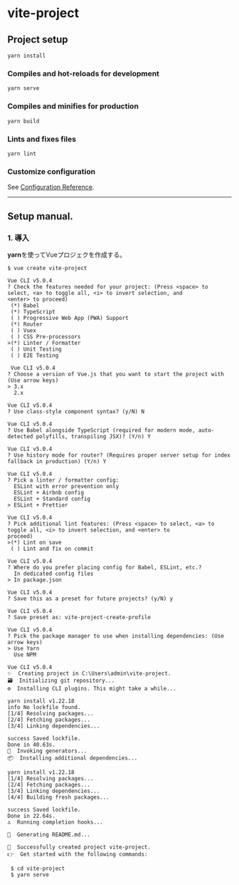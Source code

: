 # vite-project

## Project setup
```
yarn install
```

### Compiles and hot-reloads for development
```
yarn serve
```

### Compiles and minifies for production
```
yarn build
```

### Lints and fixes files
```
yarn lint
```

### Customize configuration
See [Configuration Reference](https://cli.vuejs.org/config/).


___


## Setup manual.

### 1. 導入

**yarn**を使ってVueプロジェクを作成する。

```
$ vue create vite-project
```


```
Vue CLI v5.0.4
? Check the features needed for your project: (Press <space> to select, <a> to toggle all, <i> to invert selection, and
<enter> to proceed)
 (*) Babel
 (*) TypeScript
 ( ) Progressive Web App (PWA) Support
 (*) Router
 ( ) Vuex
 ( ) CSS Pre-processors
>(*) Linter / Formatter
 ( ) Unit Testing
 ( ) E2E Testing
```
 
 
```
 Vue CLI v5.0.4
? Choose a version of Vue.js that you want to start the project with (Use arrow keys)
> 3.x
  2.x
```


```
Vue CLI v5.0.4
? Use class-style component syntax? (y/N) N
```


```
Vue CLI v5.0.4
? Use Babel alongside TypeScript (required for modern mode, auto-detected polyfills, transpiling JSX)? (Y/n) Y
```


```
Vue CLI v5.0.4
? Use history mode for router? (Requires proper server setup for index fallback in production) (Y/n) Y
```


```
Vue CLI v5.0.4
? Pick a linter / formatter config:
  ESLint with error prevention only
  ESLint + Airbnb config
  ESLint + Standard config
> ESLint + Prettier
```


```
Vue CLI v5.0.4
? Pick additional lint features: (Press <space> to select, <a> to toggle all, <i> to invert selection, and <enter> to
proceed)
>(*) Lint on save
 ( ) Lint and fix on commit
```


```
Vue CLI v5.0.4
? Where do you prefer placing config for Babel, ESLint, etc.?
  In dedicated config files
> In package.json
```


```
Vue CLI v5.0.4
? Save this as a preset for future projects? (y/N) y
```


```
Vue CLI v5.0.4
? Save preset as: vite-project-create-profile
```


```
Vue CLI v5.0.4
? Pick the package manager to use when installing dependencies: (Use arrow keys)
> Use Yarn
  Use NPM
```


```
Vue CLI v5.0.4
✨  Creating project in C:\Users\admin\vite-project.
🗃  Initializing git repository...
⚙️  Installing CLI plugins. This might take a while...

yarn install v1.22.18
info No lockfile found.
[1/4] Resolving packages...
[2/4] Fetching packages...
[3/4] Linking dependencies...

success Saved lockfile.
Done in 40.63s.
🚀  Invoking generators...
📦  Installing additional dependencies...

yarn install v1.22.18
[1/4] Resolving packages...
[2/4] Fetching packages...
[3/4] Linking dependencies...
[4/4] Building fresh packages...

success Saved lockfile.
Done in 22.64s.
⚓  Running completion hooks...

📄  Generating README.md...

🎉  Successfully created project vite-project.
👉  Get started with the following commands:

 $ cd vite-project
 $ yarn serve
```



